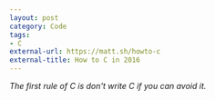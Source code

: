 ```yaml
---
layout: post
category: Code
tags:
- C
external-url: https://matt.sh/howto-c
external-title: How to C in 2016
---
```

*The first rule of C is don't write C if you can avoid it.*
